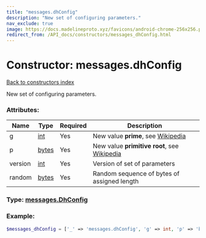 ```yaml
---
title: "messages.dhConfig"
description: "New set of configuring parameters."
nav_exclude: true
image: https://docs.madelineproto.xyz/favicons/android-chrome-256x256.png
redirect_from: /API_docs/constructors/messages_dhConfig.html
---
```

# Constructor: messages.dhConfig  
[Back to constructors index](/API_docs/constructors/index.html)



New set of configuring parameters.

### Attributes:

| Name     |    Type       | Required | Description |
|----------|---------------|----------|-------------|
|g|[int](/API_docs/types/int.html) | Yes|New value **prime**, see [Wikipedia](https://en.wikipedia.org/wiki/Diffie%E2%80%93Hellman_key_exchange)|
|p|[bytes](/API_docs/types/bytes.html) | Yes|New value **primitive root**, see [Wikipedia](https://en.wikipedia.org/wiki/Diffie%E2%80%93Hellman_key_exchange)|
|version|[int](/API_docs/types/int.html) | Yes|Version of set of parameters|
|random|[bytes](/API_docs/types/bytes.html) | Yes|Random sequence of bytes of assigned length|



### Type: [messages.DhConfig](/API_docs/types/messages.DhConfig.html)


### Example:

```php
$messages_dhConfig = ['_' => 'messages.dhConfig', 'g' => int, 'p' => 'bytes', 'version' => int, 'random' => 'bytes'];
```  
